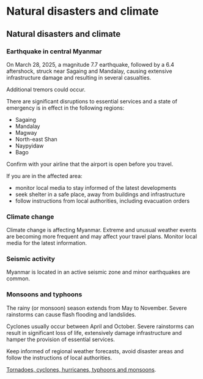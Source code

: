 # Natural disasters and climate

## Natural disasters and climate

### Earthquake in central Myanmar

On March 28, 2025, a magnitude 7.7 earthquake, followed by a 6.4 aftershock, struck near Sagaing and Mandalay, causing extensive infrastructure damage and resulting in several casualties.

Additional tremors could occur.

There are significant disruptions to essential services and a state of emergency is in effect in the following regions:

* Sagaing
* Mandalay
* Magway
* North-east Shan
* Naypyidaw
* Bago

Confirm with your airline that the airport is open before you travel.

If you are in the affected area:

* monitor local media to stay informed of the latest developments
* seek shelter in a safe place, away from buildings and infrastructure
* follow instructions from local authorities, including evacuation orders

### Climate change

Climate change is affecting Myanmar. Extreme and unusual weather events are becoming more frequent and may affect your travel plans. Monitor local media for the latest information.

### Seismic activity

Myanmar is located in an active seismic zone and minor earthquakes are common.

### Monsoons and typhoons

The rainy (or monsoon) season extends from May to November. Severe rainstorms can cause flash flooding and landslides.

Cyclones usually occur between April and October. Severe rainstorms can result in significant loss of life, extensively damage infrastructure and hamper the provision of essential services.

Keep informed of regional weather forecasts, avoid disaster areas and follow the instructions of local authorities.

[Tornadoes, cyclones, hurricanes, typhoons and monsoons](https://travel.gc.ca/travelling/health-safety/hurricanes-typhoons-cyclones-monsoons).